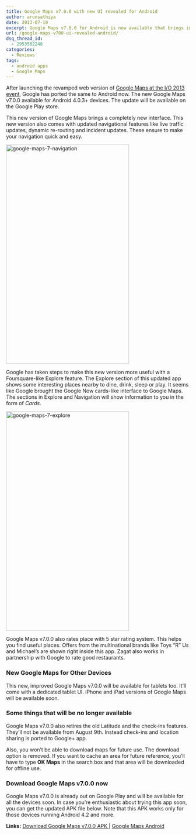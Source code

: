 ```yaml
---
title: Google Maps v7.0.0 with new UI revealed for Android
author: arunsathiya
date: 2013-07-10
excerpt: Google Maps v7.0.0 for Android is now available that brings improved navigation, dynamic re-routing and incident reports. Comes with a new User Interface.
url: /google-maps-v700-ui-revealed-android/
dsq_thread_id:
  - 2953502248
categories:
  - Reviews
tags:
  - android apps
  - Google Maps
---
```

After launching the revamped web version of [Google Maps at the I/O 2013 event][1], Google has ported the same to Android now. The new Google Maps v7.0.0 available for Android 4.0.3+ devices. The update will be available on the Google Play store.

This new version of Google Maps brings a completely new interface. This new version also comes with updated navigational features like live traffic updates, dynamic re-routing and incident updates. These ensure to make your navigation quick and easy.

[<img class="aligncenter size-medium wp-image-76392" alt="google-maps-7-navigation" src="http://cdn.devilsworkshop.org/files/2013/07/google-maps-7-navigation-337x600.png" width="337" height="600" />][2]

Google has taken steps to make this new version more useful with a Foursquare-like Explore feature. The Explore section of this updated app shows some interesting places nearby to dine, drink, sleep or play. It seems like Google brought the Google Now cards-like interface to Google Maps. The sections in Explore and Navigation will show information to you in the form of *Cards*.

[<img class="aligncenter size-medium wp-image-76391" alt="google-maps-7-explore" src="http://cdn.devilsworkshop.org/files/2013/07/google-maps-7-explore-337x600.png" width="337" height="600" />][3]

Google Maps v7.0.0 also rates place with 5 star rating system. This helps you find useful places. Offers from the multinational brands like Toys &#8220;R&#8221; Us and Michael&#8217;s are shown right inside this app. Zagat also works in partnership with Google to rate good restaurants.

### New Google Maps for Other Devices

This new, improved Google Maps v7.0.0 will be available for tablets too. It&#8217;ll come with a dedicated tablet UI. iPhone and iPad versions of Google Maps will be available soon.

### Some things that will be no longer available

Google Maps v7.0.0 also retires the old Latitude and the check-ins features. They&#8217;ll not be available from August 9th. Instead check-ins and location sharing is ported to Google+ app.

Also, you won&#8217;t be able to download maps for future use. The download option is removed. If you want to cache an area for future reference, you&#8217;ll have to type **OK Maps** in the search box and that area will be downloaded for offline use.

### Download Google Maps v7.0.0 now

Google Maps v7.0.0 is already out on Google Play and will be available for all the devices soon. In case you&#8217;re enthusiastic about trying this app soon, you can get the updated APK file below. Note that this APK works only for those devices running Android 4.2 and more.

**Links:** <a href="https://dl.dropboxusercontent.com/u/34760337/For%20Devils%27%20Workshop/com.google.android.apps.maps-2.apk" onclick="_gaq.push(['_trackEvent', 'outbound-article', 'https://dl.dropboxusercontent.com/u/34760337/For%20Devils%27%20Workshop/com.google.android.apps.maps-2.apk', 'Download Google Maps v7.0.0 APK ']);" title="Download Google Maps v7.0.0"  rel="nofollow">Download Google Maps v7.0.0 APK </a>| <a href="https://play.google.com/store/apps/details?id=com.google.android.apps.maps&hl=en" onclick="_gaq.push(['_trackEvent', 'outbound-article', 'https://play.google.com/store/apps/details?id=com.google.android.apps.maps&hl=en', 'Google Maps Android']);" >Google Maps Android</a>

&nbsp;

 [1]: http://devilsworkshop.org/news/roundup-google-io-2013-announcements/74134/ "Round-up of Google I/O 2013 Announcements"
 [2]: http://cdn.devilsworkshop.org/files/2013/07/google-maps-7-navigation.png
 [3]: http://cdn.devilsworkshop.org/files/2013/07/google-maps-7-explore.png
